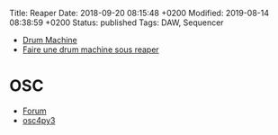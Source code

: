 Title:  Reaper
Date:   2018-09-20 08:15:48 +0200
Modified: 2019-08-14 08:38:59 +0200
Status: published
Tags: DAW, Sequencer


* [Drum Machine](https://www.youtube.com/watch?v=RJD7aNzSmO8)
* [Faire une drum machine sous reaper](https://www.youtube.com/watch?v=RJD7aNzSmO8)

# OSC

* [Forum](https://forum.cockos.com/forumdisplay.php?f=47)
* [osc4py3](https://osc4py3.readthedocs.io/en/latest/index.html)
